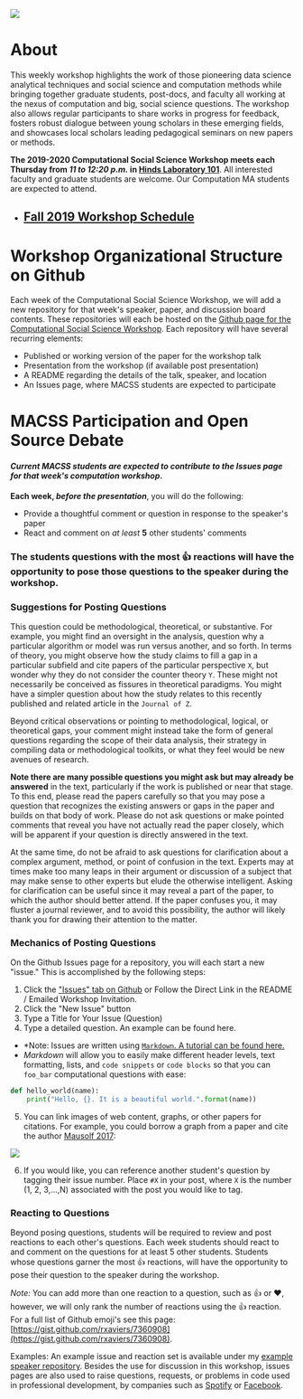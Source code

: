 ![](https://macss.uchicago.edu/sites/macss.uchicago.edu/files/styles/homefeature-large/public/RichardEvans-2.jpg?itok=VI0kmVah)

# About

This weekly workshop highlights the work of those pioneering data science analytical techniques and social science and computation methods while bringing together graduate students, post-docs, and faculty all working at the nexus of computation and big, social science questions. The workshop also allows regular participants to share works in progress for feedback, fosters robust dialogue between young scholars in these emerging fields, and showcases local scholars leading pedagogical seminars on new papers or methods.

**The 2019-2020 Computational Social Science Workshop meets each Thursday from *11 to 12:20 p.m.* in [Hinds Laboratory 101](https://maps.uchicago.edu/location/hinds-laboratory/)**. All interested faculty and graduate students are welcome. Our Computation MA students are expected to attend.

* ## [Fall 2019 Workshop Schedule](https://github.com/uchicago-computation-workshop/README/blob/master/Fall_2019_Schedule/Fall2019Schedule.md)

# Workshop Organizational Structure on Github

Each week of the Computational Social Science Workshop, we will add a new repository for that week's speaker, paper, and discussion board contents. These repositories will each be hosted on the [Github page for the Computational Social Science Workshop](http://github.com/uchicago-computation-workshop). Each repository will have several recurring elements:

* Published or working version of the paper for the workshop talk
* Presentation from the workshop (if available post presentation)
* A README regarding the details of the talk, speaker, and location
* An Issues page, where MACSS students are expected to participate

# MACSS Participation and Open Source Debate

#### *Current MACSS students are expected to contribute to the **Issues** page for that week's computation workshop*.

**Each week, *before the presentation***, you will do the following:
* Provide a thoughtful comment or question in response to the speaker's paper
* React and comment on *at least* **5** other students' comments



### The students questions with the most :thumbsup: reactions will have the opportunity to pose those questions to the speaker during the workshop.

### Suggestions for Posting Questions

This question could be methodological, theoretical, or substantive. For example, you might find an oversight in the analysis, question why a particular algorithm or model was run versus another, and so forth. In terms of theory, you might observe how the study claims to fill a gap in a particular subfield and cite papers of the particular perspective `X`, but wonder why they do not consider the counter theory `Y`. These might not necessarily be conceived as fissures in theoretical paradigms. You might have a simpler question about how the study relates to this recently published and related article in the `Journal of Z`.

Beyond critical observations or pointing to methodological, logical, or theoretical gaps, your comment might instead take the form of general questions regarding the scope of their data analysis, their strategy in compiling data or methodological toolkits, or what they feel would be new avenues of research.

**Note there are many possible questions you might ask but may already be answered** in the text, particularly if the work is published or near that stage. To this end, please read the papers carefully so that you may pose a question that recognizes the existing answers or gaps in the paper and builds on that body of work. Please do not ask questions or make pointed comments that reveal you have not actually read the paper closely, which will be apparent if your question is directly answered in the text.

At the same time, do not be afraid to ask questions for clarification about a complex argument, method, or point of confusion in the text. Experts may at times make too many leaps in their argument or discussion of a subject that may make sense to other experts but elude the otherwise intelligent. Asking for clarification can be useful since it may reveal a part of the paper, to which the author should better attend. If the paper confuses you, it may fluster a journal reviewer, and to avoid this possibility, the author will likely thank you for drawing their attention to the matter.

### Mechanics of Posting Questions

On the Github Issues page for a repository, you will each start a new "issue." This is accomplished by the following steps:
1. Click the ["Issues" tab on Github](https://help.github.com/articles/creating-an-issue/) or Follow the Direct Link in the README / Emailed Workshop Invitation.
2. Click the "New Issue" button
3. Type a Title for Your Issue (Question)
4. Type a detailed question. An example can be found here.
- *Note: Issues are written using [`Markdown`. A tutorial can be found here.](https://github.com/adam-p/markdown-here/wiki/Markdown-Cheatsheet)
- *Markdown* will allow you to easily make different header levels, text formatting, lists, and `code snippets` or `code blocks` so that you can `foo_bar` computational questions with ease:

```python
def hello_world(name):
    print("Hello, {}. It is a beautiful world.".format(name))
```

5. You can link images of web content, graphs, or other papers for citations. For example, you could borrow a graph from a paper and cite the author [Mausolf 2017](https://authors.elsevier.com/a/1Vgqk,17RoDdFv):

![](http://ars.els-cdn.com/content/image/1-s2.0-S0049089X16306937-gr6.jpg)

6. If you would like, you can reference another student's question by tagging their issue number. Place `#X` in your post, where `X` is the number (1, 2, 3,...,N) associated with the post you would like to tag.

### Reacting to Questions

Beyond posing questions, students will be required to review and post reactions to each other's questions. Each week students should react to and comment on the questions for at least 5 other students. Students whose questions garner the most :thumbsup: reactions, will have the opportunity to pose their question to the speaker during the workshop.

*Note:* You can add more than one reaction to a question, such as :thumbsup: or :heart:, however, we will only rank the number of reactions using the :thumbsup: reaction. For a full list of Github emoji's see this page: [https://gist.github.com/rxaviers/7360908](https://gist.github.com/rxaviers/7360908).

Examples: An example issue and reaction set is available under my [example speaker repository](https://github.com/uchicago-computation-workshop/joshua_mausolf/issues). Besides the use for discussion in this workshop, issues pages are also used to raise questions, requests, or problems in code used in professional development, by companies such as [Spotify](https://github.com/spotify/luigi/issues/1622) or [Facebook](https://github.com/facebook/flow/issues/396).
